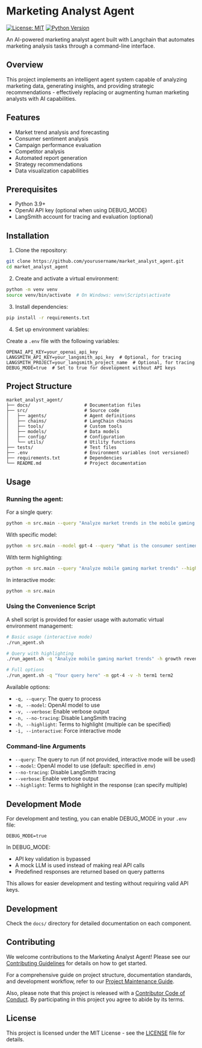 # Marketing Analyst Agent

[![License: MIT](https://img.shields.io/badge/License-MIT-yellow.svg)](https://opensource.org/licenses/MIT)
[![Python Version](https://img.shields.io/badge/python-3.9%2B-blue)](https://www.python.org/downloads/)

An AI-powered marketing analyst agent built with Langchain that automates marketing analysis tasks through a command-line interface.

## Overview

This project implements an intelligent agent system capable of analyzing marketing data, generating insights, and providing strategic recommendations - effectively replacing or augmenting human marketing analysts with AI capabilities.

## Features

- Market trend analysis and forecasting
- Consumer sentiment analysis
- Campaign performance evaluation
- Competitor analysis
- Automated report generation
- Strategy recommendations
- Data visualization capabilities

## Prerequisites

- Python 3.9+
- OpenAI API key (optional when using DEBUG_MODE)
- LangSmith account for tracing and evaluation (optional)

## Installation

1. Clone the repository:

```bash
git clone https://github.com/yourusername/market_analyst_agent.git
cd market_analyst_agent
```

2. Create and activate a virtual environment:

```bash
python -m venv venv
source venv/bin/activate  # On Windows: venv\Scripts\activate
```

3. Install dependencies:

```bash
pip install -r requirements.txt
```

4. Set up environment variables:

Create a `.env` file with the following variables:

```
OPENAI_API_KEY=your_openai_api_key
LANGSMITH_API_KEY=your_langsmith_api_key  # Optional, for tracing
LANGSMITH_PROJECT=your_langsmith_project_name  # Optional, for tracing
DEBUG_MODE=true  # Set to true for development without API keys
```

## Project Structure

```
market_analyst_agent/
├── docs/                    # Documentation files
├── src/                     # Source code
│   ├── agents/              # Agent definitions
│   ├── chains/              # LangChain chains
│   ├── tools/               # Custom tools
│   ├── models/              # Data models
│   ├── config/              # Configuration
│   └── utils/               # Utility functions
├── tests/                   # Test files
├── .env                     # Environment variables (not versioned)
├── requirements.txt         # Dependencies
└── README.md                # Project documentation
```

## Usage

### Running the agent:

For a single query:

```bash
python -m src.main --query "Analyze market trends in the mobile gaming industry"
```

With specific model:

```bash
python -m src.main --model gpt-4 --query "What is the consumer sentiment around Product X?"
```

With term highlighting:

```bash
python -m src.main --query "Analyze mobile gaming market trends" --highlight "growth" "revenue" "engagement"
```

In interactive mode:

```bash
python -m src.main
```

### Using the Convenience Script

A shell script is provided for easier usage with automatic virtual environment management:

```bash
# Basic usage (interactive mode)
./run_agent.sh

# Query with highlighting
./run_agent.sh -q "Analyze mobile gaming market trends" -h growth revenue engagement

# Full options
./run_agent.sh -q "Your query here" -m gpt-4 -v -h term1 term2
```

Available options:

- `-q, --query`: The query to process
- `-m, --model`: OpenAI model to use
- `-v, --verbose`: Enable verbose output
- `-n, --no-tracing`: Disable LangSmith tracing
- `-h, --highlight`: Terms to highlight (multiple can be specified)
- `-i, --interactive`: Force interactive mode

### Command-line Arguments

- `--query`: The query to run (if not provided, interactive mode will be used)
- `--model`: OpenAI model to use (default: specified in .env)
- `--no-tracing`: Disable LangSmith tracing
- `--verbose`: Enable verbose output
- `--highlight`: Terms to highlight in the response (can specify multiple)

## Development Mode

For development and testing, you can enable DEBUG_MODE in your `.env` file:

```
DEBUG_MODE=true
```

In DEBUG_MODE:

- API key validation is bypassed
- A mock LLM is used instead of making real API calls
- Predefined responses are returned based on query patterns

This allows for easier development and testing without requiring valid API keys.

## Development

Check the `docs/` directory for detailed documentation on each component.

## Contributing

We welcome contributions to the Marketing Analyst Agent! Please see our [Contributing Guidelines](CONTRIBUTING.md) for details on how to get started.

For a comprehensive guide on project structure, documentation standards, and development workflow, refer to our [Project Maintenance Guide](docs/project_maintenance.md).

Also, please note that this project is released with a [Contributor Code of Conduct](CODE_OF_CONDUCT.md). By participating in this project you agree to abide by its terms.

## License

This project is licensed under the MIT License - see the [LICENSE](LICENSE) file for details.
